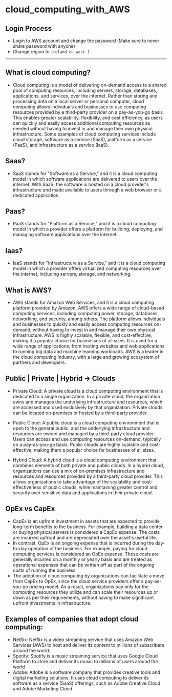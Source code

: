 # cloud_computing_with_AWS

## Login Process
- Login to AWS account and change the password (Make sure to never share password with anyone)
- Change region to `ireland eu west 1`

----------------------------------------------------------------------------------------------------

## What is cloud computing?
- Cloud computing is a model of delivering on-demand access to a shared pool of computing resources, including servers, storage, databases, applications, and services, over the internet. Rather than storing and processing data on a local server or personal computer, cloud computing allows individuals and businesses to use computing resources provided by a third-party provider on a pay-as-you-go basis. This enables greater scalability, flexibility, and cost efficiency, as users can quickly and easily access additional computing resources as needed without having to invest in and manage their own physical infrastructure. Some examples of cloud computing services include cloud storage, software as a service (SaaS), platform as a service (PaaS), and infrastructure as a service (IaaS).

## Saas? 
- SaaS stands for "Software as a Service," and it is a cloud computing model in which software applications are delivered to users over the internet. With SaaS, the software is hosted on a cloud provider's infrastructure and made available to users through a web browser or a dedicated application.
## Paas?
- PaaS stands for "Platform as a Service," and it is a cloud computing model in which a provider offers a platform for building, deploying, and managing software applications over the internet.
## Iaas?
- IaaS stands for "Infrastructure as a Service," and it is a cloud computing model in which a provider offers virtualized computing resources over the internet, including servers, storage, and networking.

## What is AWS?
- AWS stands for Amazon Web Services, and it is a cloud computing platform provided by Amazon. AWS offers a wide range of cloud-based computing services, including computing power, storage, databases, networking, and security, among others. The platform allows individuals and businesses to quickly and easily access computing resources on-demand, without having to invest in and manage their own physical infrastructure. AWS is highly scalable, flexible, and cost-effective, making it a popular choice for businesses of all sizes. It is used for a wide range of applications, from hosting websites and web applications to running big data and machine learning workloads. AWS is a leader in the cloud computing industry, with a large and growing ecosystem of partners and developers.

## Public | Private | Hybrid -> Clouds
- Private Cloud: A private cloud is a cloud computing environment that is dedicated to a single organization. In a private cloud, the organization owns and manages the underlying infrastructure and resources, which are accessed and used exclusively by that organization. Private clouds can be located on-premises or hosted by a third-party provider.

- Public Cloud: A public cloud is a cloud computing environment that is open to the general public, and the underlying infrastructure and resources are owned and managed by a third-party cloud provider. Users can access and use computing resources on-demand, typically on a pay-as-you-go basis. Public clouds are highly scalable and cost-effective, making them a popular choice for businesses of all sizes.

- Hybrid Cloud: A hybrid cloud is a cloud computing environment that combines elements of both private and public clouds. In a hybrid cloud, organizations can use a mix of on-premises infrastructure and resources and resources provided by a third-party cloud provider. This allows organizations to take advantage of the scalability and cost-effectiveness of public clouds, while maintaining greater control and security over sensitive data and applications in their private cloud.

## OpEx vs CapEx
- CapEx is an upfront investment in assets that are expected to provide long-term benefits to the business. For example, building a data center or buying physical servers is considered a CapEx expense. The costs are incurred upfront and are depreciated over the asset's useful life.
- In contrast, OpEx is an ongoing expense that is incurred during the day-to-day operation of the business. For example, paying for cloud computing services is considered an OpEx expense. These costs are generally incurred on a monthly or yearly basis and are treated as operational expenses that can be written off as part of the ongoing costs of running the business.
- The adoption of cloud computing by organizations can facilitate a move from CapEx to OpEx, since the cloud service providers offer a pay-as-you-go pricing model. As a result, organizations pay only for the computing resources they utilize and can scale their resources up or down as per their requirements, without having to make significant upfront investments in infrastructure.

## Examples of companies that adopt cloud computing:
- Netflix: Netflix is a video streaming service that uses Amazon Web Services (AWS) to host and deliver its content to millions of subscribers around the world.
- Spotify: Spotify is a music streaming service that uses Google Cloud Platform to store and deliver its music to millions of users around the world
- Adobe: Adobe is a software company that provides creative tools and digital marketing solutions. It uses cloud computing to deliver its software as a service (SaaS) offerings, such as Adobe Creative Cloud and Adobe Marketing Cloud.
